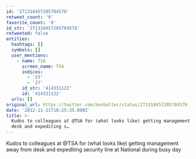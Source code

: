 ```yaml
---
id: '271318457205784578'
retweet_count: '0'
favorite_count: '0'
id_str: '271318457205784578'
retweeted: false
entities:
  hashtags: []
  symbols: []
  user_mentions:
    - name: TSA
      screen_name: TSA
      indices:
        - '23'
        - '27'
      id_str: '414331122'
      id: '414331122'
  urls: []
original_url: https://twitter.com/benbalter/status/271318457205784578
date: '2012-11-21T18:25:35.000Z'
title: >-
  Kudos to colleagues at @TSA for (what looks like) getting management away from
  desk and expediting s…
---
```


Kudos to colleagues at @TSA for (what looks like) getting management away from desk and expediting security line at National during busy day